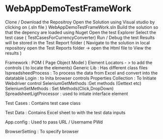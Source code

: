 # WebAppDemoTestFrameWork

Clone / Download the Repositroy 
Open the Solution using Visual studio by clicking on (.sln file ) WebAppDemoTestFrameWork.sln
Build the solution so that the depency are loaded using Nuget 
Open the test Explorer 
Select the test case ( TestCasesForCurrencyConverter)
Run / Debug the test 
Results will be stored in the Test Report folder ( Navigate to the solution in local repository open the Test Reports folder -> open the Html file to View the results )


Framework  : POM ( Page Object Model ) 
Element Locators - > to add the controls ( to locate the elements)
Generic Lib : Has different class files
  IspreadsheedProcess : To process the data from Excel and convert into the datatable 
  Login : to Inita browser controls
  Properties Collection : To Initiate Webdriver control
  SeleniumGetMethods :Get methods (Gettext etc)
  SeleniumSetMethods : Set Methods(Click,DropDown)
  SpreadsheetLigtProcessor : used to intiate interface element
  
 Test Cases : Contains test case class
 
 Test Data : Contains Excel sheet to with the test data inputs
 
 App.config : Used to pass URL / Username PWd 
 
 BrowserSetting : To specify browser 
 
 
